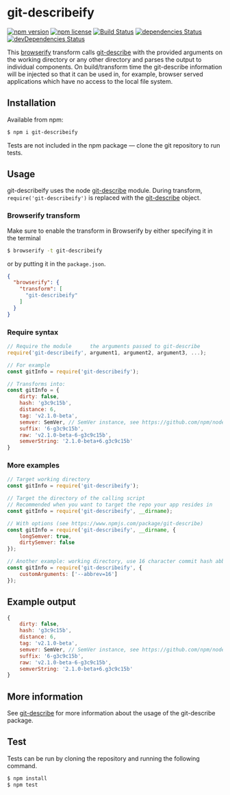 # git-describeify

[![npm version](https://img.shields.io/npm/v/git-describeify.svg)](https://www.npmjs.com/package/git-describeify)
[![npm license](https://img.shields.io/npm/l/git-describeify.svg)](https://www.npmjs.com/package/git-describeify)
[![Build Status](https://travis-ci.org/idelsink/git-describeify.svg?branch=master)](https://travis-ci.org/idelsink/git-describeify)
[![dependencies Status](https://david-dm.org/idelsink/git-describeify/status.svg)](https://david-dm.org/idelsink/git-describeify)
[![devDependencies Status](https://david-dm.org/idelsink/git-describeify/dev-status.svg)](https://david-dm.org/idelsink/git-describeify?type=dev)

This [browserify](https://www.npmjs.com/package/browserify) transform calls
[git-describe](https://www.npmjs.com/package/git-describe)
with the provided arguments on the working directory or any other directory and
parses the output to individual components. On build/transform time the
git-describe information will be injected so that it can be used in, for example,
browser served applications which have no access to the local file system.

## Installation

Available from npm:
```sh
$ npm i git-describeify
```

Tests are not included in the npm package —
clone the git repository to run tests.

## Usage

git-describeify uses the node [git-describe](https://www.npmjs.com/package/git-describe) module.
During transform, `require('git-describeify')` is replaced with the
[git-describe](https://www.npmjs.com/package/git-describe#example-output) object.  

### Browserify transform
Make sure to enable the transform in Browserify by either specifying it in the
terminal

```sh
$ browserify -t git-describeify
```

or by putting it in the `package.json`.

```json
{
  "browserify": {
    "transform": [
      "git-describeify"
    ]
  }
}
```

### Require syntax
```js
// Require the module      the arguments passed to git-describe
require('git-describeify', argument1, argument2, argument3, ...);

// For example
const gitInfo = require('git-describeify');

// Transforms into:
const gitInfo = {
    dirty: false,
    hash: 'g3c9c15b',
    distance: 6,
    tag: 'v2.1.0-beta',
    semver: SemVer, // SemVer instance, see https://github.com/npm/node-semver
    suffix: '6-g3c9c15b',
    raw: 'v2.1.0-beta-6-g3c9c15b',
    semverString: '2.1.0-beta+6.g3c9c15b'
}
```

### More examples

```js
// Target working directory
const gitInfo = require('git-describeify');

// Target the directory of the calling script
// Recommended when you want to target the repo your app resides in
const gitInfo = require('git-describeify', __dirname);

// With options (see https://www.npmjs.com/package/git-describe)
const gitInfo = require('git-describeify', __dirname, {
    longSemver: true,
    dirtySemver: false
});

// Another example: working directory, use 16 character commit hash abbreviation
const gitInfo = require('git-describeify', {
    customArguments: ['--abbrev=16']
});

```

## Example output

```javascript
{
    dirty: false,
    hash: 'g3c9c15b',
    distance: 6,
    tag: 'v2.1.0-beta',
    semver: SemVer, // SemVer instance, see https://github.com/npm/node-semver
    suffix: '6-g3c9c15b',
    raw: 'v2.1.0-beta-6-g3c9c15b',
    semverString: '2.1.0-beta+6.g3c9c15b'
}
```

## More information

See [git-describe](https://www.npmjs.com/package/git-describe) for more information about the usage of the git-describe package.

## Test

Tests can be run by cloning the repository and running the following command.

```sh
$ npm install
$ npm test
```

[1]: https://git-scm.com/docs/git-describe
[2]: http://semver.org/
